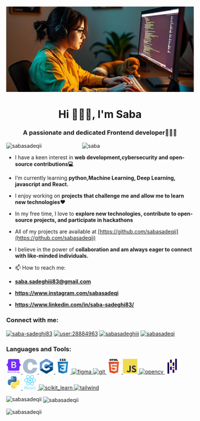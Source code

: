![logo](https://github.com/sabasadeqii/sabasadeqii/blob/main/photo.jpeg)
<h1 align="center">Hi 🙋🏻‍♀️, I'm Saba</h1>
<h3 align="center">A passionate and dedicated Frontend developer👩🏻‍💻</h3>

<p align="left"> <img align="right" alt="saba" width="300" src="https://user-images.githubusercontent.com/59734313/157189039-c09b3e38-9f42-42c0-ab54-14f1574190a7.gif"> </p>


<p align="left"> <img src="https://komarev.com/ghpvc/?username=sabasadeqii&label=Profile%20views&color=0e75b6&style=flat" alt="sabasadeqii" /> </p>

- I have a keen interest in **web development,cybersecurity and open-source contributions💻**

- I’m currently learning **python,Machine Learning, Deep Learning, javascript and React.**

- I enjoy working on **projects that challenge me and allow me to learn new technologies❤️**

- In my free time, I love to **explore new technologies, contribute to open-source projects, and participate in hackathons**

- All of my projects are available at [https://github.com/sabasadeqii](https://github.com/sabasadeqii)

- I believe in the power of **collaboration and am always eager to connect with like-minded individuals.**

- 📫 How to reach me:
-  **saba.sadeghiii83@gmail.com**
-  **https://www.instagram.com/sabasadeqi**
-  **https://www.linkedin.com/in/saba-sadeghi83/**

<h3 align="left">Connect with me:</h3>
<p align="left">
<a href="https://linkedin.com/in/saba-sadeghi83" target="blank"><img align="center" src="https://raw.githubusercontent.com/rahuldkjain/github-profile-readme-generator/master/src/images/icons/Social/linked-in-alt.svg" alt="saba-sadeghi83" height="30" width="40" /></a>
<a href="https://stackoverflow.com/users/user:28884963" target="blank"><img align="center" src="https://raw.githubusercontent.com/rahuldkjain/github-profile-readme-generator/master/src/images/icons/Social/stack-overflow.svg" alt="user:28884963" height="30" width="40" /></a>
<a href="https://kaggle.com/sabasadeghiii" target="blank"><img align="center" src="https://raw.githubusercontent.com/rahuldkjain/github-profile-readme-generator/master/src/images/icons/Social/kaggle.svg" alt="sabasadeghiii" height="30" width="40" /></a>
<a href="https://instagram.com/sabasadeqi" target="blank"><img align="center" src="https://raw.githubusercontent.com/rahuldkjain/github-profile-readme-generator/master/src/images/icons/Social/instagram.svg" alt="sabasadeqi" height="30" width="40" /></a>
</p>

<h3 align="left">Languages and Tools:</h3>
<p align="left"> <a href="https://getbootstrap.com" target="_blank" rel="noreferrer"> <img src="https://raw.githubusercontent.com/devicons/devicon/master/icons/bootstrap/bootstrap-plain-wordmark.svg" alt="bootstrap" width="40" height="40"/> </a> <a href="https://www.cprogramming.com/" target="_blank" rel="noreferrer"> <img src="https://raw.githubusercontent.com/devicons/devicon/master/icons/c/c-original.svg" alt="c" width="40" height="40"/> </a> <a href="https://www.w3schools.com/cpp/" target="_blank" rel="noreferrer"> <img src="https://raw.githubusercontent.com/devicons/devicon/master/icons/cplusplus/cplusplus-original.svg" alt="cplusplus" width="40" height="40"/> </a> <a href="https://www.w3schools.com/css/" target="_blank" rel="noreferrer"> <img src="https://raw.githubusercontent.com/devicons/devicon/master/icons/css3/css3-original-wordmark.svg" alt="css3" width="40" height="40"/> </a> <a href="https://www.figma.com/" target="_blank" rel="noreferrer"> <img src="https://www.vectorlogo.zone/logos/figma/figma-icon.svg" alt="figma" width="40" height="40"/> </a> <a href="https://git-scm.com/" target="_blank" rel="noreferrer"> <img src="https://www.vectorlogo.zone/logos/git-scm/git-scm-icon.svg" alt="git" width="40" height="40"/> </a> <a href="https://www.w3.org/html/" target="_blank" rel="noreferrer"> <img src="https://raw.githubusercontent.com/devicons/devicon/master/icons/html5/html5-original-wordmark.svg" alt="html5" width="40" height="40"/> </a> <a href="https://developer.mozilla.org/en-US/docs/Web/JavaScript" target="_blank" rel="noreferrer"> <img src="https://raw.githubusercontent.com/devicons/devicon/master/icons/javascript/javascript-original.svg" alt="javascript" width="40" height="40"/> </a> <a href="https://opencv.org/" target="_blank" rel="noreferrer"> <img src="https://www.vectorlogo.zone/logos/opencv/opencv-icon.svg" alt="opencv" width="40" height="40"/> </a> <a href="https://pandas.pydata.org/" target="_blank" rel="noreferrer"> <img src="https://raw.githubusercontent.com/devicons/devicon/2ae2a900d2f041da66e950e4d48052658d850630/icons/pandas/pandas-original.svg" alt="pandas" width="40" height="40"/> </a> <a href="https://www.python.org" target="_blank" rel="noreferrer"> <img src="https://raw.githubusercontent.com/devicons/devicon/master/icons/python/python-original.svg" alt="python" width="40" height="40"/> </a> <a href="https://reactjs.org/" target="_blank" rel="noreferrer"> <img src="https://raw.githubusercontent.com/devicons/devicon/master/icons/react/react-original-wordmark.svg" alt="react" width="40" height="40"/> </a> <a href="https://scikit-learn.org/" target="_blank" rel="noreferrer"> <img src="https://upload.wikimedia.org/wikipedia/commons/0/05/Scikit_learn_logo_small.svg" alt="scikit_learn" width="40" height="40"/> </a> <a href="https://tailwindcss.com/" target="_blank" rel="noreferrer"> <img src="https://www.vectorlogo.zone/logos/tailwindcss/tailwindcss-icon.svg" alt="tailwind" width="40" height="40"/> </a> </p>

<p><img align="left" src="https://github-readme-stats.vercel.app/api/top-langs?username=sabasadeqii&show_icons=true&locale=en&layout=compact" alt="sabasadeqii" /></p>

<p>&nbsp;<img align="center" src="https://github-readme-stats.vercel.app/api?username=sabasadeqii&show_icons=true&locale=en" alt="sabasadeqii" /></p>

<p><img align="center" src="https://github-readme-streak-stats.herokuapp.com/?user=sabasadeqii&" alt="sabasadeqii" /></p>
